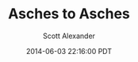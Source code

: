 ---
layout: podcast
title: "Asches to Asches"
author: Scott Alexander
description: https://slatestarcodex.com/2014/06/03/asches-to-asches/
date: 2014-06-03 22:16:00 PDT
length: 3718852
duration: 930
guid: asches-to-asches
---